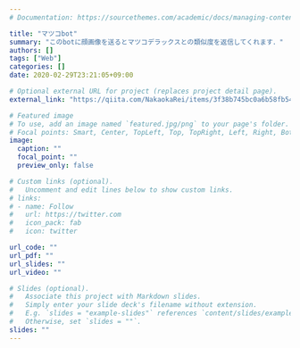 ```yaml
---
# Documentation: https://sourcethemes.com/academic/docs/managing-content/

title: "マツコbot"
summary: "このbotに顔画像を送るとマツコデラックスとの類似度を返信してくれます．"
authors: []
tags: ["Web"]
categories: []
date: 2020-02-29T23:21:05+09:00

# Optional external URL for project (replaces project detail page).
external_link: "https://qiita.com/NakaokaRei/items/3f38b745bc0a6b58fb54"

# Featured image
# To use, add an image named `featured.jpg/png` to your page's folder.
# Focal points: Smart, Center, TopLeft, Top, TopRight, Left, Right, BottomLeft, Bottom, BottomRight.
image:
  caption: ""
  focal_point: ""
  preview_only: false

# Custom links (optional).
#   Uncomment and edit lines below to show custom links.
# links:
# - name: Follow
#   url: https://twitter.com
#   icon_pack: fab
#   icon: twitter

url_code: ""
url_pdf: ""
url_slides: ""
url_video: ""

# Slides (optional).
#   Associate this project with Markdown slides.
#   Simply enter your slide deck's filename without extension.
#   E.g. `slides = "example-slides"` references `content/slides/example-slides.md`.
#   Otherwise, set `slides = ""`.
slides: ""
---
```

